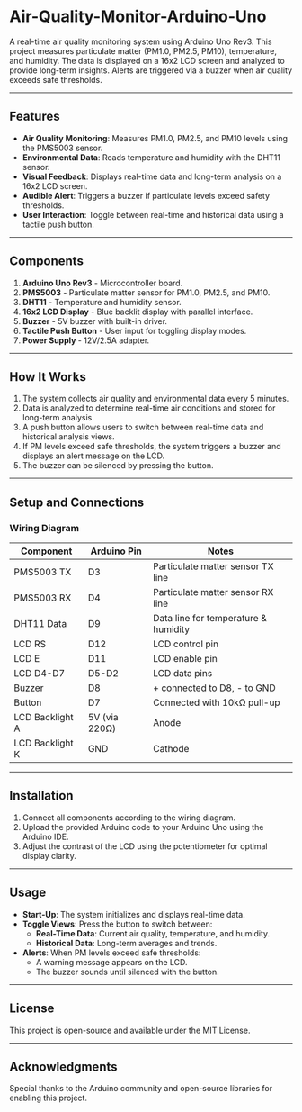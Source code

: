 # Air-Quality-Monitor-Arduino-Uno

A real-time air quality monitoring system using Arduino Uno Rev3. This project measures particulate matter (PM1.0, PM2.5, PM10), temperature, and humidity. The data is displayed on a 16x2 LCD screen and analyzed to provide long-term insights. Alerts are triggered via a buzzer when air quality exceeds safe thresholds.

---

## Features
- **Air Quality Monitoring**: Measures PM1.0, PM2.5, and PM10 levels using the PMS5003 sensor.
- **Environmental Data**: Reads temperature and humidity with the DHT11 sensor.
- **Visual Feedback**: Displays real-time data and long-term analysis on a 16x2 LCD screen.
- **Audible Alert**: Triggers a buzzer if particulate levels exceed safety thresholds.
- **User Interaction**: Toggle between real-time and historical data using a tactile push button.

---

## Components
1. **Arduino Uno Rev3** - Microcontroller board.
2. **PMS5003** - Particulate matter sensor for PM1.0, PM2.5, and PM10.
3. **DHT11** - Temperature and humidity sensor.
4. **16x2 LCD Display** - Blue backlit display with parallel interface.
5. **Buzzer** - 5V buzzer with built-in driver.
6. **Tactile Push Button** - User input for toggling display modes.
7. **Power Supply** - 12V/2.5A adapter.

---

## How It Works
1. The system collects air quality and environmental data every 5 minutes.
2. Data is analyzed to determine real-time air conditions and stored for long-term analysis.
3. A push button allows users to switch between real-time data and historical analysis views.
4. If PM levels exceed safe thresholds, the system triggers a buzzer and displays an alert message on the LCD.
5. The buzzer can be silenced by pressing the button.

---

## Setup and Connections
### Wiring Diagram
| Component         | Arduino Pin     | Notes                              |
|-------------------|-----------------|------------------------------------|
| PMS5003 TX        | D3              | Particulate matter sensor TX line |
| PMS5003 RX        | D4              | Particulate matter sensor RX line |
| DHT11 Data        | D9              | Data line for temperature & humidity |
| LCD RS            | D12             | LCD control pin                   |
| LCD E             | D11             | LCD enable pin                    |
| LCD D4-D7         | D5-D2           | LCD data pins                     |
| Buzzer            | D8              | + connected to D8, - to GND       |
| Button            | D7              | Connected with 10kΩ pull-up       |
| LCD Backlight A   | 5V (via 220Ω)   | Anode                              |
| LCD Backlight K   | GND             | Cathode                           |

---

## Installation
1. Connect all components according to the wiring diagram.
2. Upload the provided Arduino code to your Arduino Uno using the Arduino IDE.
3. Adjust the contrast of the LCD using the potentiometer for optimal display clarity.

---

## Usage
- **Start-Up**: The system initializes and displays real-time data.
- **Toggle Views**: Press the button to switch between:
  - **Real-Time Data**: Current air quality, temperature, and humidity.
  - **Historical Data**: Long-term averages and trends.
- **Alerts**: When PM levels exceed safe thresholds:
  - A warning message appears on the LCD.
  - The buzzer sounds until silenced with the button.

---

## License
This project is open-source and available under the MIT License.

---

## Acknowledgments
Special thanks to the Arduino community and open-source libraries for enabling this project.
